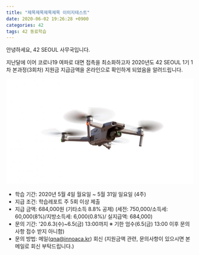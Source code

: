 ```yaml
---
title: "제목제목제목제목 이미지테스트"
date: 2020-06-02 19:26:28 +0900
categories: 42
tags: 42 동료학습
---
```

안녕하세요, 42 SEOUL 사무국입니다.

지난달에 이어 코로나19 여파로 대면 접촉을 최소화하고자 2020년도 42 SEOUL 1기 1차 본과정(3회차) 지원금 지급금액을 온라인으로 확인하게 되었음을 알려드립니다.

![Mavic-Air-2-5-800x450](/assets/Mavic-Air-2-5-800x450_yi358wh3a.jpg)

 * 학습 기간: 2020년 5월 4일 월요일 ~ 5월 31일 일요일 (4주)
 * 지급 조건: 학습레포트 주 5회 이상 제출
 * 지급 금액: 684,000원 (기타소득 8.8% 공제)
  (세전: 750,000/소득세: 60,000(8%)/지방소득세: 6,000(0.8%)/ 실지급액: 684,000)
 * 문의 기간: '20.6.3(수)~6.5(금) 13:00까지  ※ 기한 엄수(6.5(금) 13:00 이후 문의사항 접수 받지 아니함)
 * 문의 방법: 메일(qna@innoaca.kr) 회신
(지원금액 관련, 문의사항이 있으시면 본 메일로 회신 부탁드립니다.)
